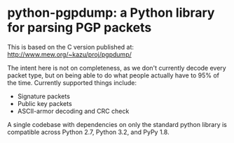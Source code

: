 # python-pgpdump: a Python library for parsing PGP packets

This is based on the C version published at:
http://www.mew.org/~kazu/proj/pgpdump/

The intent here is not on completeness, as we don't currently decode every
packet type, but on being able to do what people actually have to 95% of the
time. Currently supported things include:

* Signature packets
* Public key packets
* ASCII-armor decoding and CRC check

A single codebase with dependencies on only the standard python library is
compatible across Python 2.7, Python 3.2, and PyPy 1.8.
